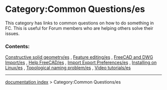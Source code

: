 # Category:Common Questions/es
This category has links to common questions on how to do something in FC. This is useful for Forum members who are helping others solve their issues.

### Contents:

[Constructive solid geometry/es](Constructive_solid_geometry/es.md) , [Feature editing/es](Feature_editing/es.md) , [FreeCAD and DWG Import/es](FreeCAD_and_DWG_Import/es.md) , [Help FreeCAD/es](Help_FreeCAD/es.md) , [Import Export Preferences/es](Import_Export_Preferences/es.md) , [Installing on Linux/es](Installing_on_Linux/es.md) , [Topological naming problem/es](Topological_naming_problem/es.md) , [Video tutorials/es](Video_tutorials/es.md)

---
[documentation index](../README.md) > Category:Common Questions/es
